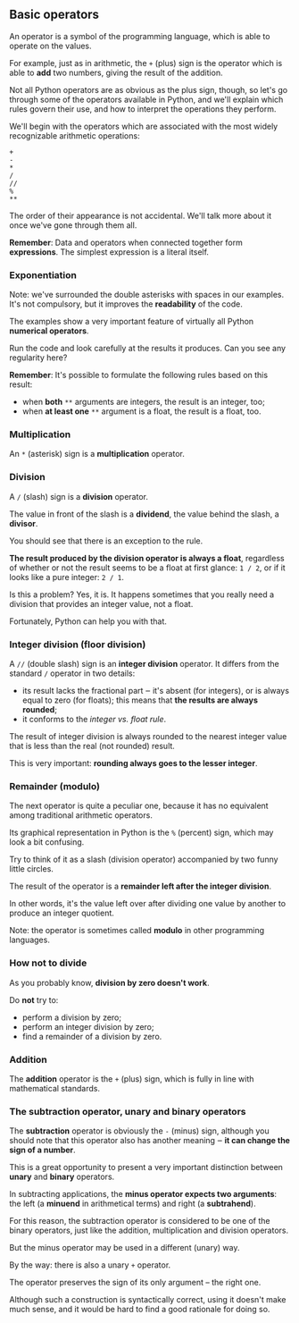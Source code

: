 ## Basic operators

An operator is a symbol of the programming language, which is able to operate on the values.

For example, just as in arithmetic, the ```+``` (plus) sign is the operator which is able to **add** two numbers, giving the result of the addition.

Not all Python operators are as obvious as the plus sign, though, so let's go through some of the operators available in Python, and we'll explain which rules govern their use, and how to interpret the operations they perform.

We'll begin with the operators which are associated with the most widely recognizable arithmetic operations:

```
+
-
*
/
//
%
**
```
The order of their appearance is not accidental. We'll talk more about it once we've gone through them all.

**Remember**: Data and operators when connected together form **expressions**. The simplest expression is a literal itself.

### Exponentiation

Note: we've surrounded the double asterisks with spaces in our examples. It's not compulsory, but it improves the **readability** of the code.

The examples show a very important feature of virtually all Python **numerical operators**.

Run the code and look carefully at the results it produces. Can you see any regularity here?

**Remember**: It's possible to formulate the following rules based on this result:

- when **both** ```**``` arguments are integers, the result is an integer, too;
- when **at least one** ```**``` argument is a float, the result is a float, too.

### Multiplication

An ```*``` (asterisk) sign is a **multiplication** operator.

### Division

A ```/``` (slash) sign is a **division** operator.

The value in front of the slash is a **dividend**, the value behind the slash, a **divisor**.

You should see that there is an exception to the rule.

**The result produced by the division operator is always a float**, regardless of whether or not the result seems to be a float at first glance: ```1 / 2```, or if it looks like a pure integer: ```2 / 1```.

Is this a problem? Yes, it is. It happens sometimes that you really need a division that provides an integer value, not a float.

Fortunately, Python can help you with that.

### Integer division (floor division)

A ```//``` (double slash) sign is an **integer division** operator. It differs from the standard ```/``` operator in two details:

- its result lacks the fractional part ‒ it's absent (for integers), or is always equal to zero (for floats); this means that **the results are always rounded**;
- it conforms to the _integer vs. float rule_.

The result of integer division is always rounded to the nearest integer value that is less than the real (not rounded) result.

This is very important: **rounding always goes to the lesser integer**.

### Remainder (modulo)

The next operator is quite a peculiar one, because it has no equivalent among traditional arithmetic operators.

Its graphical representation in Python is the ```%``` (percent) sign, which may look a bit confusing.

Try to think of it as a slash (division operator) accompanied by two funny little circles.

The result of the operator is a **remainder left after the integer division**.

In other words, it's the value left over after dividing one value by another to produce an integer quotient.

Note: the operator is sometimes called **modulo** in other programming languages.

### How not to divide

As you probably know, **division by zero doesn't work**.

Do **not** try to:

- perform a division by zero;
- perform an integer division by zero;
- find a remainder of a division by zero.

### Addition

The **addition** operator is the ```+``` (plus) sign, which is fully in line with mathematical standards.

### The subtraction operator, unary and binary operators

The **subtraction** operator is obviously the ```-``` (minus) sign, although you should note that this operator also has another meaning ‒ **it can change the sign of a number**.

This is a great opportunity to present a very important distinction between **unary** and **binary** operators.

In subtracting applications, the **minus operator expects two arguments**: the left (a **minuend** in arithmetical terms) and right (a **subtrahend**).

For this reason, the subtraction operator is considered to be one of the binary operators, just like the addition, multiplication and division operators.

But the minus operator may be used in a different (unary) way.

By the way: there is also a unary ```+``` operator.

The operator preserves the sign of its only argument – the right one.

Although such a construction is syntactically correct, using it doesn't make much sense, and it would be hard to find a good rationale for doing so.
